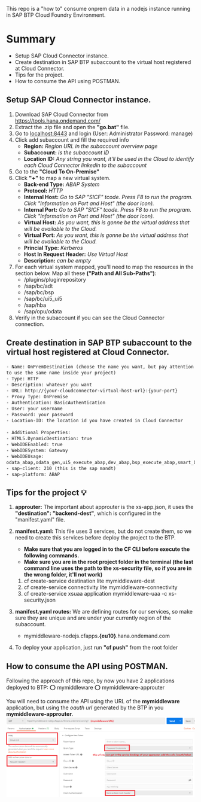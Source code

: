 This repo is a "how to" consume onprem data in a nodejs instance running in SAP BTP Cloud Foundry Environment.

# Summary
- Setup SAP Cloud Connector instance.
- Create destination in SAP BTP subaccount to the virtual host registered at Cloud Connector.
- Tips for the project.
- How to consume the API using POSTMAN.

## Setup SAP Cloud Connector instance.
1. Download SAP Cloud Connector from https://tools.hana.ondemand.com/
2. Extract the .zip file and open the **"go.bat"** file.
3. Go to [localhost:8443](http://localhost:8483) and login (User: Administrator Password: manage)
4. Click add subaccount and fill the required info
    - **Region:** *Region URL in the subaccount overview page*
    - **Subaccount:** *is the subaccount ID*
    - **Location ID:** *Any string you want, it'll be used in the Cloud to identify each Cloud Connector linkedin to the subaccount*
5. Go to the **"Cloud To On-Premise"**
6. Click **"+"** to map a new virtual system.
    - **Back-end Type:** *ABAP System*
    - **Protocol:** *HTTP*
    - **Internal Host:** *Go to SAP "SICF" tcode. Press F8 to run the program. Click "Information on Port and Host" (the door icon).*
    - **Internal Port:** *Go to SAP "SICF" tcode. Press F8 to run the program. Click "Information on Port and Host" (the door icon).*
    - **Virtual Host:** *As you want, this is gonne be the virtual address that will be available to the Cloud.*
    - **Virtual Port:** *As you want, this is gonne be the virtual address that will be available to the Cloud.*
    - **Princial Type:** *Kerberos*
    - **Host In Request Header:** *Use Virtual Host*
    - **Description:** *can be empty*
7. For each virtual system mapped, you'll need to map the resources in the section below. Map all these **("Path and All Sub-Paths")**:
    - /plugins/pluginrepository	
    - /sap/bc/adt	
    - /sap/bc/bsp	
    - /sap/bc/ui5_ui5	
    - /sap/hba	
    - /sap/opu/odata
8. Verify in the subaccount if you can see the Cloud Connector connection.

## Create destination in SAP BTP subaccount to the virtual host registered at Cloud Connector.
    - Name: OnPremDestination (choose the name you want, but pay attention to use the same name inside your project)
    - Type: HTTP
    - Description: whatever you want
    - URL: http://{your-cloudconnector-virtual-host-url}:{your-port}
    - Proxy Type: OnPremise
    - Authentication: BasicAuthentication
    - User: your username
    - Password: your password
    - Location-ID: the location id you have created in Cloud Connector

    - Additional Properties:
    - HTML5.DynamicDestination: true
    - WebIDEEnabled: true
    - WebIDESystem: Gateway
    - WebIDEUsage: odata_abap,odata_gen,ui5_execute_abap,dev_abap,bsp_execute_abap,smart_business_odata,smart_business_gen
    - sap-client: 210 (this is the sap mandt)
    - sap-platform: ABAP

## Tips for the project 💡
1. **approuter:** The important about approuter is the xs-app.json, it uses the **"destination": "backend-dest"**, which is configured in the "manifest.yaml" file.
2. **manifest.yaml:** This file uses 3 services, but do not create them, so we need to create this services before deploy the project to the BTP.
    - **Make sure that you are logged in to the CF CLI before execute the following commands.**
    - **Make sure you are in the root project folder in the terminal (the last command line uses the path to the xs-security file, so if you are in the wrong folder, it'll not work)**

    1. cf create-service destination lite mymiddleware-dest
    2. cf create-service connectivity lite mymiddleware-connectivity
    3. cf create-service xsuaa application mymiddleware-uaa -c xs-security.json

3. **manifest.yaml routes:** We are defining routes for our services, so make sure they are unique and are under your currently region of the subaccount.
    - mymiddleware-nodejs.cfapps.**{eu10}**.hana.ondemand.com
4. To deploy your application, just run **"cf push"** from the root folder

## How to consume the API using POSTMAN.
Following the approach of this repo, by now you have 2 applications deployed to BTP:
⭕ mymiddleware 
⭕ mymiddleware-approuter

You will need to consume the API using the URL of the **mymiddleware** application, but using the *oauth url* generated by the BTP in you **mymiddleware-approuter**.
![Postman authentication.](/readme_images/postman.png "Postman authentication.")